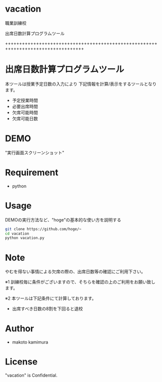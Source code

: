 # vacation

職業訓練校

出席日数計算プログラムツール

++++++++++++++++++++++++++++++++++++++++++++++++++++++++++++++++++++++++++++++++++


# 出席日数計算プログラムツール

本ツールは授業予定日数の入力により
下記情報を計算/表示をするツールとなります。

* 予定授業時間
* 必要出席時間
* 欠席可能時間
* 欠席可能日数
 
# DEMO
 
"実行画面スクリーンショット"
  
# Requirement
  
* python
 
# Usage
 
DEMOの実行方法など、"hoge"の基本的な使い方を説明する
 
```bash
git clone https://github.com/hoge/~
cd vacation
python vacation.py
```
 
# Note

やむを得ない事情による欠席の際の、出席日数等の確認にご利用下さい。

※1 訓練校毎に条件がございますので、そちらを確認の上のご利用をお願い致します。

※2 本ツールは下記条件にて計算しております。
* 出席すべき日数の8割を下回ると退校

# Author
 
* makoto kamimura
 
# License

"vacation" is Confidential.
